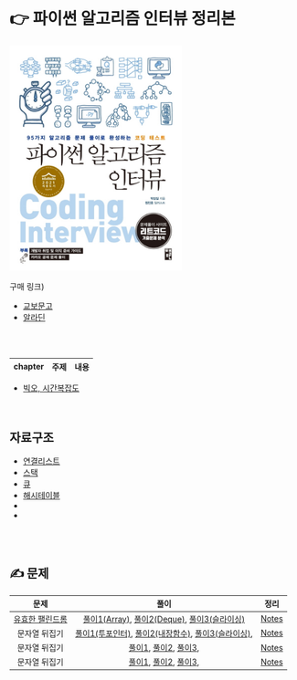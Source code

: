 # 👉 파이썬 알고리즘 인터뷰 정리본


<img src="../이미지/파알인-표지.jpg" width=60% />

<br>

구매 링크)
- [교보문고](http://www.kyobobook.co.kr/product/detailViewKor.laf?ejkGb=KOR&mallGb=KOR&barcode=9791189909178&orderClick=LEa&Kc=)
- [알라딘](https://www.aladin.co.kr/shop/wproduct.aspx?ItemId=245495826)


<br>
<br>

|chapter|주제|내용|
|:-----:|:--:|:--:|

- [빅오, 시간복잡도](https://velog.io/@dltjq2323/%EC%95%8C%EA%B3%A0%EB%A6%AC%EC%A6%98%EC%9D%98-%ED%9A%A8%EC%9C%A8%EC%84%B1%EC%8B%9C%EA%B0%84%EB%B3%B5%EC%9E%A1%EB%8F%84-%EA%B3%B5%EA%B0%84%EB%B3%B5%EC%9E%A1%EB%8F%84-%EB%B9%85%EC%98%A4)

<br>

## 자료구조
- [연결리스트](https://velog.io/@dltjq2323/%EC%97%B0%EA%B2%B0%EB%A6%AC%EC%8A%A4%ED%8A%B8Linked-List)
- [스택](https://velog.io/@dltjq2323/%EC%8A%A4%ED%83%9DStack)
- [큐](https://velog.io/@dltjq2323/%ED%81%90Queue)
- [해시테이블](https://velog.io/@dltjq2323/%ED%95%B4%EC%8B%9C-%ED%85%8C%EC%9D%B4%EB%B8%94Hash-table)
- []()
- []()

<br><br>

## ✍️ 문제
|문제|풀이|정리|
|:-----:|:--:|:--:|
|[유효한 팰린드롬](https://leetcode.com/problems/valid-palindrome/submissions/)|[풀이1(Array)](https://github.com/gyungsubLee/Algorithm-baekjoon/blob/main/125-valid-palindrome/%ED%92%80%EC%9D%B41-Array.py), [풀이2(Deque)](https://github.com/gyungsubLee/Algorithm-baekjoon/blob/main/125-valid-palindrome/%ED%92%80%EC%9D%B41-Array.py), [풀이3(슬라이싱)](https://github.com/gyungsubLee/Algorithm-baekjoon/blob/main/125-valid-palindrome/%ED%92%80%EC%9D%B43-%EC%8A%AC%EB%9D%BC%EC%9D%B4%EC%8B%B1.py)| [Notes](https://github.com/gyungsubLee/Algorithm-baekjoon/blob/main/125-valid-palindrome/NOTES.md)|
|문자열 뒤집기|[풀이1(투포인터)](https://github.com/gyungsubLee/Algorithm-baekjoon/blob/main/Leetcode/344-reverse-string/%ED%92%80%EC%9D%B41-%ED%88%AC%ED%8F%AC%EC%9D%B8%ED%84%B0.py), [풀이2(내장함수)](https://github.com/gyungsubLee/Algorithm-baekjoon/blob/main/Leetcode/344-reverse-string/%ED%92%80%EC%9D%B42-%EB%82%B4%EC%9E%A5%ED%95%A8%EC%88%98.py), [풀이3(슬라이싱)](https://github.com/gyungsubLee/Algorithm-baekjoon/blob/main/Leetcode/344-reverse-string/%ED%92%80%EC%9D%B43-%EC%8A%AC%EB%9D%BC%EC%9D%B4%EC%8B%B1.py),| [Notes](https://github.com/gyungsubLee/Algorithm-baekjoon/blob/main/Leetcode/344-reverse-string/NOTES.md)  |
|문자열 뒤집기|[풀이1](), [풀이2](), [풀이3](),| [Notes]()  |
|문자열 뒤집기|[풀이1](), [풀이2](), [풀이3](),| [Notes]()  |
